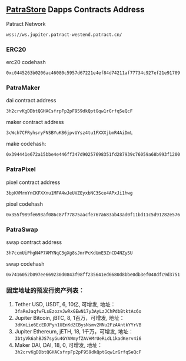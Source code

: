 ## [PatraStore](https://patrastore.io) Dapps Contracts Address
Patract Network
```
wss://ws.jupiter.patract-westend.patract.cn/
```

### ERC20
erc20 codehash
```
0xc0445263b0206ac46080c5957d67221e4ef84d74211af77734c927ef21e91709
```

### PatraMaker
dai contract address
```
3h2crvKgDDbtQGHACsfrpFp2pF959dkQptGqw1rGrfqSeQcF
```
maker contract address
```
3cWch7CFRyhsryFNSBYuK86jpvUYsz4tu1FXXXjbmR4AiDmL
```
make codehash:
```
0x394441e672a15bbe4e446ff347d90257698351fd287939c76059a68b993f1200
```
### PatraPixel
pixel contract address
```
3bpKVMrmYnCKFXXnu1MFA4wJeUVZEyxbNC3Sce4APxJi1hwg
```
pixel codehash
```
0x355f989fe693af086c87f77875aacfe767a683ab43ad0f11bd11c5d91282e576
```
### PatraSwap
swap contract address
```
3h7ccmUiPhgN4P7AMYNqC3gXg8sJmrPcKdUmE3ZnCD4NZySU
```
swap codehash
```
0x7416052b097ee669230d0843f98ff235641ed6680d8bbe0db3ef048dfc9d3751
```

### 固定地址的预发行资产列表：
1. Tether USD, USDT, 6, 10亿, 可增发,
   地址：`3faReJaqfwFLsEzozvJwRxGEwN17y3AyLzJChPdbBtktAc6o`
1. Jupiter Bitcoin, jBTC, 8, 1百万，可增发,
   地址：`3dKmLie6EcEDJPyn1UEnKdZCBysNsmv2NNu2FzAAntkYYrVB`
1. Jupiter Ethereum, jETH, 18, 1千万，可增发,
   地址：`3btyVk6ahBJS7syGu4GYAWmyfZAVHMrUeRLdL1kadKerv4i6`
1. Maker DAI, DAI, 18, 0, 可增发,
   地址：`3h2crvKgDDbtQGHACsfrpFp2pF959dkQptGqw1rGrfqSeQcF`
